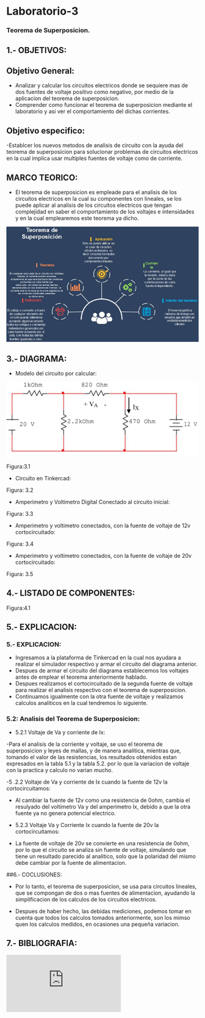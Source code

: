 # Laboratorio-3
### Teorema de Superposicion.
## 1.- OBJETIVOS:

## Objetivo General:
- Analizar y calcular los circuitos electricos donde se sequiere mas de dos fuentes de voltaje positivo como negativo,  por medio de la aplicacion del teorema de superposicion.
- Comprender como funcionar el teorema de superposicion mediante el laboratorio y asi ver el comportamiento del dichas corrientes.

## Objetivo especifico:
 -Establcer los nuevos metodos de analisis de circuito con la ayuda del teorema de superposicion para solucionar problemas de circuitos electricos en la cual implica usar multiples fuentes de voltaje como de corriente.
 

## MARCO TEORICO:

-  El teorema de superposicion es empleade para el analisis de los circuitos electricos en la cual su componentes con lineales, se los puede aplicar al analisis de los circuitos electricos que tengan complejidad en saber el comportamiento de los voltajes e  intensidades y en la cual emplearemos este teorema ya dicho.


![](https://github.com/JonathanGuaman/Laboratorio-3/blob/main/Diagramas/Marco%20teorico.png)




## 3.- DIAGRAMA:
- Modelo del circuito por calcular:

![](https://github.com/JonathanGuaman/Laboratorio-3/blob/main/Diagramas/Diagrama.png)

Figura:3.1


- Circuito en Tinkercad:


Figura: 3.2

- Amperimetro y Voltimetro Digital Conectado al circuito inicial:


Figura: 3.3

- Amperimetro y voltimetro conectados, con la fuente de voltaje de 12v cortocircuitado:

Figura: 3.4


- Amperimetro y voltimetro conectados, con la fuente de voltaje de 20v cortocircuitado:



Figura: 3.5


## 4.- LISTADO DE COMPONENTES:


Figura:4.1


## 5.- EXPLICACION:


### 5.- EXPLICACION:

- Ingresamos a la plataforma de Tinkercad en la cual nos ayudara a realizar el simulador respectivo y armar el circuito del diagrama anterior.
- Despues de armar el circuito del diagrama establecemos los voltajes antes de emplear el teorema anteriormente hablado.
- Despues realizamos el cortocircuitado de la segunda fuente de voltaje para realizar el analisis respectivo con el teorema de superposicion.
- Continuamos igualmente con la otra fuente de voltaje y realizamos calculos analiticos en la cual tendremos lo siguiente.


### 5.2: Analisis del Teorema de Superposicion:

- 5.2.1 Voltaje de Va y corriente de Ix:
 
 -Para el analisis de la corriente y voltaje, se uso el teorema de superposicion y leyes de mallas, y de manera analitica, mientras que, tomando el valor de las resistencias, los resultados obtenidos estan expresados en la tabla 5.1 y la tabla 5.2. por lo que la variacion de voltaje con la practica y calculo no varian mucho.
 
 -5 .2.2  Voltaje de Va y corriente de Ix cuando la fuente de 12v la cortocircuitamos:
 
- Al  cambiar la fuente de 12v como una resistencia de 0ohm, cambia el resulyado del voltimetro Va y del amperimetro Ix, debido a que la otra fuente ya no genera potencial electrico.

- 5.2.3 Voltaje Va y Corriente Ix cuando la fuente de 20v la cortocircuitamos:
- La fuente de voltaje de 20v se convierte en una resistencia de 0ohm, por lo que el circuito se analiza sin fuente de voltaje, simulando que tiene un resultado parecido al analitico, solo que la polaridad del mismo debe cambiar por la fuente de alimentacion.



##6.- COCLUSIONES:
- Por lo tanto, el teorema de superposicion, se usa para circuitos lineales, que se compongan  de dos  o mas fuentes de alimentacion, ayudando la simplificacion de los calculos de los circuitos electricos.

- Despues de haber hecho, las debidas mediciones, podemos tomar en cuenta que todos los calculos tomados anteriormente, son los mimso quen los calculos medidos, en ocasiones una pequeña variacion.

## 7.- BIBLIOGRAFIA:

![](http://media.espora.org/mgoblin_media/media_entries/1455/Principios_de_circuitos_electricos.pdf)

 
 




